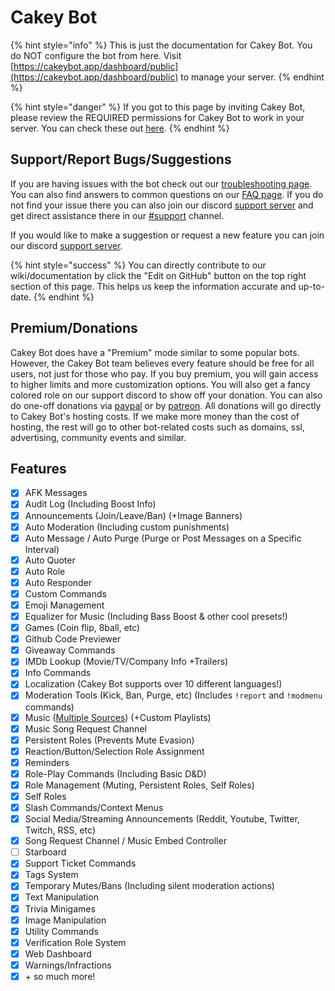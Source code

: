 # Cakey Bot



{% hint style="info" %}
This is just the documentation for Cakey Bot. You do NOT configure the bot from here. Visit [https://cakeybot.app/dashboard/public](https://cakeybot.app/dashboard/public) to manage your server.
{% endhint %}

{% hint style="danger" %}
If you got to this page by inviting Cakey Bot, please review the REQUIRED permissions for Cakey Bot to work in your server. You can check these out [here](setup/setup.md#inviting-cakey-bot).
{% endhint %}

## Support/Report Bugs/Suggestions

If you are having issues with the bot check out our [troubleshooting page](setup/troubleshooting.md). You can also find answers to common questions on our [FAQ page](https://cakeybot.app/faq.html). If you do not find your issue there you can also join our discord [support server](https://cakeybot.app/discord) and get direct assistance there in our [#support](https://discord.com/channels/408424043482447872/730159265209253908) channel.

If you would like to make a suggestion or request a new feature you can join our discord [support server](https://cakeybot.app/discord).

{% hint style="success" %}
You can directly contribute to our wiki/documentation by click the "Edit on GitHub" button on the top right section of this page. This helps us keep the information accurate and up-to-date.
{% endhint %}

## Premium/Donations

Cakey Bot does have a "Premium" mode similar to some popular bots. However, the Cakey Bot team believes every feature should be free for all users, not just for those who pay. If you buy premium, you will gain access to higher limits and more customization options. You will also get a fancy colored role on our support discord to show off your donation. You can also do one-off donations via [paypal](https://www.paypal.com/paypalme2/CakeCraftNetwork) or by [patreon](https://www.patreon.com/cakeybot). All donations will go directly to Cakey Bot's hosting costs. If we make more money than the cost of hosting, the rest will go to other bot-related costs such as domains, ssl, advertising, community events and similar.

## Features

* [x] AFK Messages
* [x] Audit Log (Including Boost Info)
* [x] Announcements (Join/Leave/Ban) (+Image Banners)
* [x] Auto Moderation (Including custom punishments)
* [x] Auto Message / Auto Purge (Purge or Post Messages on a Specific Interval)
* [x] Auto Quoter
* [x] Auto Role
* [x] Auto Responder
* [x] Custom Commands
* [x] Emoji Management
* [x] Equalizer for Music (Including Bass Boost & other cool presets!)
* [x] Games (Coin flip, 8ball, etc)
* [x] Github Code Previewer
* [x] Giveaway Commands
* [x] IMDb Lookup (Movie/TV/Company Info +Trailers)
* [x] Info Commands
* [x] Localization (Cakey Bot supports over 10 different languages!)
* [x] Moderation Tools (Kick, Ban, Purge, etc) (Includes `!report` and `!modmenu` commands)
* [x] Music ([Multiple Sources](music/supported-sources.md)) (+Custom Playlists)
* [x] Music Song Request Channel
* [x] Persistent Roles (Prevents Mute Evasion)
* [x] Reaction/Button/Selection Role Assignment
* [x] Reminders
* [x] Role-Play Commands (Including Basic D\&D)
* [x] Role Management (Muting, Persistent Roles, Self Roles)
* [x] Self Roles
* [x] Slash Commands/Context Menus
* [x] Social Media/Streaming Announcements (Reddit, Youtube, Twitter, Twitch, RSS, etc)
* [x] Song Request Channel / Music Embed Controller
* [ ] Starboard
* [x] Support Ticket Commands
* [x] Tags System
* [x] Temporary Mutes/Bans (Including silent moderation actions)
* [x] Text Manipulation
* [x] Trivia Minigames
* [x] Image Manipulation
* [x] Utility Commands
* [x] Verification Role System
* [x] Web Dashboard
* [x] Warnings/Infractions
* [x] \+ so much more!
